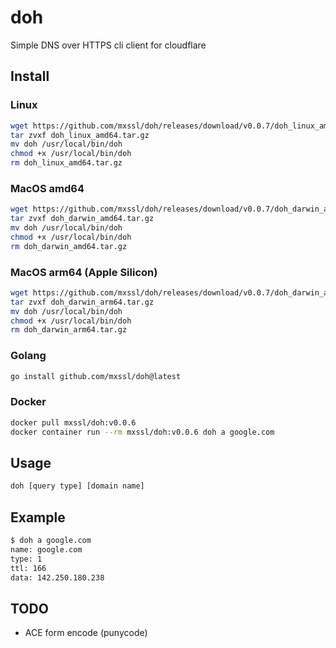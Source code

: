 # doh

Simple DNS over HTTPS cli client for cloudflare

## Install

### Linux

```bash
wget https://github.com/mxssl/doh/releases/download/v0.0.7/doh_linux_amd64.tar.gz
tar zvxf doh_linux_amd64.tar.gz
mv doh /usr/local/bin/doh
chmod +x /usr/local/bin/doh
rm doh_linux_amd64.tar.gz
```

### MacOS amd64

```bash
wget https://github.com/mxssl/doh/releases/download/v0.0.7/doh_darwin_amd64.tar.gz
tar zvxf doh_darwin_amd64.tar.gz
mv doh /usr/local/bin/doh
chmod +x /usr/local/bin/doh
rm doh_darwin_amd64.tar.gz
```

### MacOS arm64 (Apple Silicon)

```bash
wget https://github.com/mxssl/doh/releases/download/v0.0.7/doh_darwin_arm64.tar.gz
tar zvxf doh_darwin_arm64.tar.gz
mv doh /usr/local/bin/doh
chmod +x /usr/local/bin/doh
rm doh_darwin_arm64.tar.gz
```

### Golang

```bash
go install github.com/mxssl/doh@latest
```

### Docker

```bash
docker pull mxssl/doh:v0.0.6
docker container run --rm mxssl/doh:v0.0.6 doh a google.com
```

## Usage

```bash
doh [query type] [domain name]
```

## Example

```bash
$ doh a google.com
name: google.com
type: 1
ttl: 166
data: 142.250.180.238
```

## TODO

- ACE form encode (punycode)
